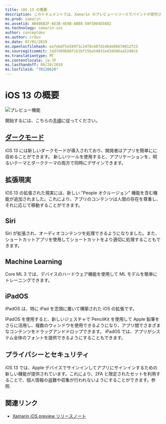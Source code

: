 ```yaml
---
title: iOS 13 の概要
description: このドキュメントでは、Xamarin のプレビューリリースでバインドが提供さC#れる IOS 13 api の概要について説明します。
ms.prod: xamarin
ms.assetid: AB486B2F-6E3B-4E0B-ABB8-58F5804D56D2
ms.technology: xamarin-ios
author: conceptdev
ms.author: crdun
ms.date: 07/01/2019
ms.openlocfilehash: ea7ebdf5e589f3c24f8c607d1464e86678012f23
ms.sourcegitcommit: 1dd7d09b60fcb1bf15ba54831ed3dd46aa5240cb
ms.translationtype: MT
ms.contentlocale: ja-JP
ms.lasthandoff: 08/28/2019
ms.locfileid: "70120620"
---
```

# <a name="introduction-to-ios-13"></a>iOS 13 の概要

![プレビュー機能](~/media/shared/preview.png)

開始するには、こちらの[手順](~/ios/platform/ios13/get-started.md)に従ってください。

## <a name="dark-modedark-modemd"></a>[ダークモード](dark-mode.md)

iOS 13 には新しいダークモードが導入されており、開発者はアプリを簡単にに収めることができます。 新しいツールを使用すると、アプリケーションを、明るいテーマとダークテーマの両方で同時にデザインできます。

## <a name="augmented-reality"></a>拡張現実

IOS 13 の拡張された現実には、新しい "People オクルージョン" 機能を含む機能が追加されました。これにより、アプリのコンテンツは人間の存在を尊重し、それに応じて移動することができます。

## <a name="siri"></a>Siri

Siri が拡張され、オーディオコンテンツを処理できるようになりました。また、ショートカットアプリを使用してショートカットをより適切に処理することもできます。

## <a name="machine-learning"></a>Machine Learning

Core ML 3 では、デバイスのハードウェア機能を使用して ML モデルを簡単にトレーニングできます。

## <a name="ipados"></a>iPadOS

iPadOS は、特に iPad を念頭に置いて構築された iOS の拡張です。

IPadOS を使用すると、新しいジェスチャで PencilKit を使用して Apple 鉛筆をさらに活用し、複数のウィンドウを使用できるようになり、アプリ間でさまざまなコンテンツをドラッグアンドドロップできます。 iPadOS では、アプリがシステム全体のフォントを提供できるようにすることもできます。

## <a name="privacy-and-security"></a>プライバシーとセキュリティ

iOS 13 では、Apple デバイスでサインインしてアプリにサインインするための新しい機能が提供されています。これにより、2FA と限定されたセットを利用することで、個人情報の盗難や収集が行われないようにすることができます。参照.

## <a name="related-links"></a>関連リンク

- [Xamarin iOS preview リリースノート](/xamarin/ios/release-notes/12/12.99)
